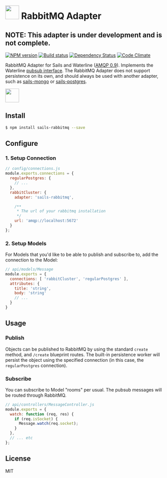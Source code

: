 #  <img src="http://cdn.tjw.io/images/sails-logo.png" height='43px' /> RabbitMQ Adapter

## NOTE: This adapter is under development and is not complete.

[![NPM version][npm-image]][npm-url]
[![Build status][ci-image]][ci-url]
[![Dependency Status][daviddm-image]][daviddm-url]
[![Code Climate][codeclimate-image]][codeclimate-url]

RabbitMQ Adapter for Sails and Waterline ([AMQP 0.9](https://www.rabbitmq.com/amqp-0-9-1-reference.html)).
Implements the Waterline [pubsub
interface](https://github.com/balderdashy/sails-docs/blob/master/contributing/adapter-specification.md#subscribable-interface).
The RabbitMQ Adapter does not support persistence on its own, and should always
be used with another adapter, such as
[sails-mongo](https://github.com/balderdashy/sails-mongo) or
[sails-postgres](https://github.com/balderdashy/sails-postgresql).

<img src="http://i.imgur.com/3j5klOp.png" height='43px' />

## Install
```sh
$ npm install sails-rabbitmq --save
```

## Configure

### 1. Setup Connection

```js
// config/connections.js
module.exports.connections = {
  regularPostgres: {
    // ...
  },
  rabbitCluster: {
    adapter: 'sails-rabbitmq',

    /**
     * The url of your rabbitmq installation
     */
    url: 'amqp://localhost:5672'
  }
};

```

### 2. Setup Models

For Models that you'd like to be able to publish and subscribe to, add the
connection to the Model:

```js
// api/models/Message
module.exports = {
  connections: [ 'rabbitCluster', 'regularPostgres' ],
  attributes: {
    title: 'string',
    body: 'string'
    // ...
  }
}
```

## Usage

### Publish

Objects can be published to RabbitMQ by using the standard `create` method, and
`/create` blueprint routes. The built-in persistence worker will persist the
object using the specified connection (in this case, the `regularPostgres`
connection).

### Subscribe

You can subscribe to Model "rooms" per usual. The pubsub messages will be routed
through RabbitMQ.

```js
// api/controllers/MessageController.js
module.exports = {
  watch: function (req, res) {
    if (req.isSocket) {
      Message.watch(req.socket);
    }
  },
  // ... etc
};

```

## License
MIT

[sails-logo]: http://cdn.tjw.io/images/sails-logo.png
[sails-url]: https://sailsjs.org
[npm-image]: https://img.shields.io/npm/v/sails-rabbitmq.svg?style=flat-square
[npm-url]: https://npmjs.org/package/sails-rabbitmq
[ci-image]: https://img.shields.io/circleci/project/tjwebb/sails-rabbitmq/master.svg?style=flat-square
[ci-url]: https://circleci.com/gh/tjwebb/sails-rabbitmq
[daviddm-image]: http://img.shields.io/david/tjwebb/sails-rabbitmq.svg?style=flat-square
[daviddm-url]: https://david-dm.org/tjwebb/sails-rabbitmq
[codeclimate-image]: https://img.shields.io/codeclimate/github/tjwebb/sails-rabbitmq.svg?style=flat-square
[codeclimate-url]: https://codeclimate.com/github/tjwebb/sails-rabbitmq
